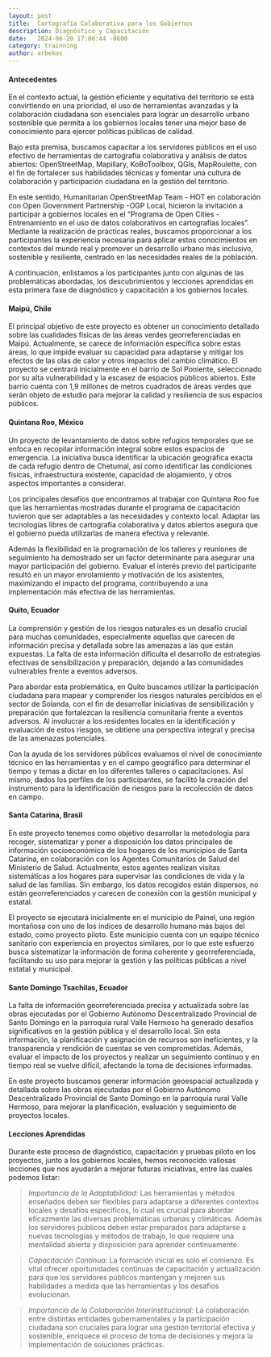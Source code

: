 ```yaml
---
layout: post
title:  Cartografía Colaborativa para los Gobiernos
description: Diagnóstico y Capacitación
date:   2024-06-20 17:00:44 -0600
category: trainning
author: arbekos
---
```


#### Antecedentes

En el contexto actual, la gestión eficiente y equitativa del territorio se está convirtiendo en una prioridad, el uso de herramientas avanzadas y la colaboración ciudadana son esenciales para lograr un desarrollo urbano sostenible que permita a los gobiernos locales tener una mejor base de conocimiento para ejercer políticas públicas de calidad.

Bajo esta premisa, buscamos capacitar a los servidores públicos en el uso efectivo de herramientas de cartografía colaborativa y análisis de datos abiertos: OpenStreetMap, Mapillary, KoBoToolbox, QGIs, MapRoulette, con el fin de fortalecer sus habilidades técnicas y fomentar una cultura de colaboración y participación ciudadana en la gestión del territorio.

En este sentido, Humanitarian OpenStreetMap Team - HOT en colaboración con Open Government Partnership -OGP Local, hicieron la invitación a participar a  gobiernos locales en el “Programa de Open Cities - Entrenamiento en el uso de datos colaborativos en cartografías locales”.  Mediante la realización de prácticas reales, buscamos proporcionar a los participantes la experiencia necesaria para aplicar estos conocimientos en contextos del mundo real y promover un desarrollo urbano más inclusivo, sostenible y resiliente, centrado en las necesidades reales de la población.

A continuación, enlistamos a los participantes junto con algunas de las problemáticas abordadas, los descubrimientos y lecciones aprendidas en esta primera fase de diagnóstico y capacitación a los gobiernos locales.

#### Maipú, Chile
El principal objetivo de este proyecto es obtener un conocimiento detallado sobre las cualidades físicas de las áreas verdes georreferenciadas en Maipú. Actualmente, se carece de información específica sobre estas áreas, lo que impide evaluar su capacidad para adaptarse y mitigar los efectos de las olas de calor y otros impactos del cambio climático. El proyecto se centrará inicialmente en el barrio de Sol Poniente, seleccionado por su alta vulnerabilidad y la escasez de espacios públicos abiertos. Este barrio cuenta con 1,9 millones de metros cuadrados de áreas verdes que serán objeto de estudio para mejorar la calidad y resiliencia de sus espacios públicos.

#### Quintana Roo, México
Un proyecto de levantamiento de datos sobre refugios temporales que se enfoca en recopilar información integral sobre estos espacios de emergencia. La iniciativa busca identificar la ubicación geográfica exacta de cada refugio dentro de Chetumal, así como identificar las condiciones físicas, infraestructura existente, capacidad de alojamiento, y otros aspectos importantes a considerar.

Los principales desafíos que encontramos al trabajar con Quintana Roo fue que las herramientas mostradas durante el programa de capacitación tuvieron que ser adaptables a las necesidades y contexto local. Adaptar las tecnologías libres de cartografía colaborativa y datos abiertos asegura que el gobierno pueda utilizarlas de manera efectiva y relevante. 

Además la flexibilidad en la programación de los talleres y reuniones de seguimiento ha demostrado ser un factor determinante para asegurar una mayor participación del gobierno. Evaluar el interés previo del participante resultó en un mayor enrolamiento y motivación de los asistentes, maximizando el impacto del programa, contribuyendo a una implementación más efectiva de las herramientas.

#### Quito, Ecuador
La comprensión y gestión de los riesgos naturales es un desafío crucial para muchas comunidades, especialmente aquellas que carecen de información precisa y detallada sobre las amenazas a las que están expuestas. La falta de esta información dificulta el desarrollo de estrategias efectivas de sensibilización y preparación, dejando a las comunidades vulnerables frente a eventos adversos. 

Para abordar esta problemática, en Quito buscamos utilizar la participación ciudadana para mapear y comprender los riesgos naturales percibidos en el sector de Solanda, con el fin de desarrollar iniciativas de sensibilización y preparación que fortalezcan la resiliencia comunitaria frente a eventos adversos. Al involucrar a los residentes locales en la identificación y evaluación de estos riesgos, se obtiene una perspectiva integral y precisa de las amenazas potenciales. 

Con la ayuda de los servidores públicos evaluamos el nivel de conocimiento técnico en las herramientas y en el campo geográfico para determinar el tiempo y temas a dictar en los diferentes talleres o capacitaciones. Así mismo, dados los perfiles de los participantes, se facilitó la creación del instrumento para la identificación de riesgos para la recolección de datos en campo.

#### Santa Catarina, Brasil
En este proyecto tenemos como objetivo desarrollar la metodología para recoger, sistematizar y poner a disposición los datos principales de información socioeconómica de los hogares de los municipios de Santa Catarina, en colaboración con los Agentes Comunitarios de Salud del Ministerio de Salud. Actualmente, estos agentes realizan visitas sistemáticas a los hogares para supervisar las condiciones de vida y la salud de las familias. Sin embargo, los datos recogidos están dispersos, no están georreferenciados y carecen de conexión con la gestión municipal y estatal.

El proyecto se ejecutará inicialmente en el municipio de Painel, una región montañosa con uno de los índices de desarrollo humano más bajos del estado, como proyecto piloto. Este municipio cuenta con un equipo técnico sanitario con experiencia en proyectos similares, por lo que este esfuerzo busca sistematizar la información de forma coherente y georreferenciada, facilitando su uso para mejorar la gestión y las políticas públicas a nivel estatal y municipal.

#### Santo Domingo Tsachilas, Ecuador
La falta de información georreferenciada precisa y actualizada sobre las obras ejecutadas por el Gobierno Autónomo Descentralizado Provincial de Santo Domingo en la parroquia rural Valle Hermoso ha generado desafíos significativos en la gestión pública y el desarrollo local. Sin esta información, la planificación y asignación de recursos son ineficientes, y la transparencia y rendición de cuentas se ven comprometidas. Además, evaluar el impacto de los proyectos y realizar un seguimiento continuo y en tiempo real se vuelve difícil, afectando la toma de decisiones informadas. 

En este proyecto buscamos generar información geoespacial actualizada y detallada sobre las obras ejecutadas por el Gobierno Autónomo Descentralizado Provincial de Santo Domingo en la parroquia rural Valle Hermoso, para mejorar la planificación, evaluación y seguimiento de proyectos locales.

#### Lecciones Aprendidas
Durante este proceso de diagnóstico, capacitación y pruebas piloto en los proyectos, junto a los gobiernos locales, hemos reconocido valiosas lecciones que nos ayudarán a mejorar futuras iniciativas, entre las cuales podemos listar:

> *Importancia de la Adaptabilidad:* Las herramientas y métodos enseñados deben ser flexibles para adaptarse a diferentes contextos locales y desafíos específicos, lo cual es crucial para abordar eficazmente las diversas problemáticas urbanas y climáticas. Además los servidores públicos deben estar preparados para adaptarse a nuevas tecnologías y métodos de trabajo, lo que requiere una mentalidad abierta y disposición para aprender continuamente.

> *Capacitación Continua:* La formación inicial es solo el comienzo. Es vital ofrecer oportunidades continuas de capacitación y actualización para que los servidores públicos mantengan y mejoren sus habilidades a medida que las herramientas y los desafíos evolucionan.

> *Importancia de la Colaboración Interinstitucional:* La colaboración entre distintas entidades gubernamentales y la participación ciudadana son cruciales para lograr una gestión territorial efectiva y sostenible, enriquece el proceso de toma de decisiones y mejora la implementación de soluciones prácticas.
